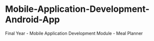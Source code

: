 # Mobile-Application-Development-Android-App

Final Year - Mobile Application Development Module - Meal Planner
